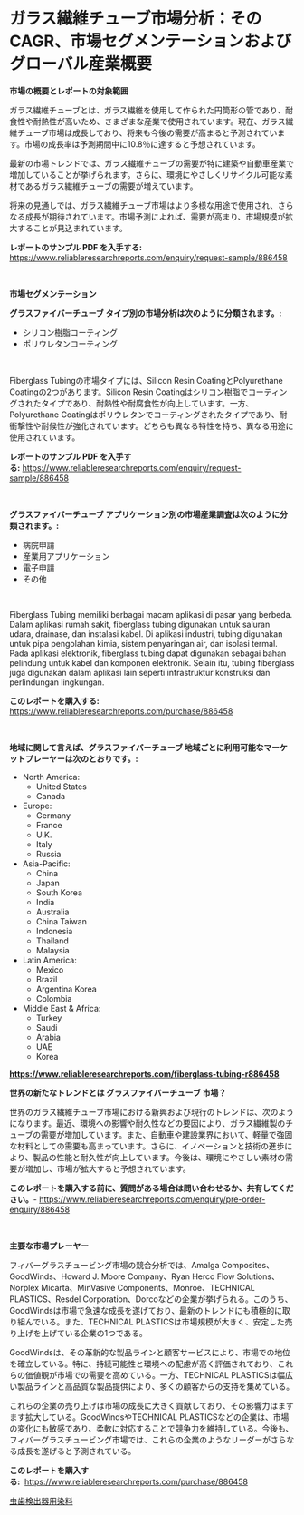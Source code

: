 <p><h1>ガラス繊維チューブ市場分析：そのCAGR、市場セグメンテーションおよびグローバル産業概要</h1></p><p><strong>市場の概要とレポートの対象範囲</strong></p>
<p><p>ガラス繊維チューブとは、ガラス繊維を使用して作られた円筒形の管であり、耐食性や耐熱性が高いため、さまざまな産業で使用されています。現在、ガラス繊維チューブ市場は成長しており、将来も今後の需要が高まると予測されています。市場の成長率は予測期間中に10.8％に達すると予想されています。</p><p>最新の市場トレンドでは、ガラス繊維チューブの需要が特に建築や自動車産業で増加していることが挙げられます。さらに、環境にやさしくリサイクル可能な素材であるガラス繊維チューブの需要が増えています。</p><p>将来の見通しでは、ガラス繊維チューブ市場はより多様な用途で使用され、さらなる成長が期待されています。市場予測によれば、需要が高まり、市場規模が拡大することが見込まれています。</p></p>
<p><strong>レポートのサンプル PDF を入手する:</strong> <a href="https://www.reliableresearchreports.com/enquiry/request-sample/886458">https://www.reliableresearchreports.com/enquiry/request-sample/886458</a></p>
<p>&nbsp;</p>
<p><strong>市場セグメンテーション</strong></p>
<p><strong>グラスファイバーチューブ タイプ別の市場分析は次のように分類されます。:</strong></p>
<p><ul><li>シリコン樹脂コーティング</li><li>ポリウレタンコーティング</li></ul></p>
<p>&nbsp;</p>
<p><p>Fiberglass Tubingの市場タイプには、Silicon Resin CoatingとPolyurethane Coatingの2つがあります。Silicon Resin Coatingはシリコン樹脂でコーティングされたタイプであり、耐熱性や耐腐食性が向上しています。一方、Polyurethane Coatingはポリウレタンでコーティングされたタイプであり、耐衝撃性や耐候性が強化されています。どちらも異なる特性を持ち、異なる用途に使用されています。</p></p>
<p><strong>レポートのサンプル PDF を入手する:</strong>&nbsp;<a href="https://www.reliableresearchreports.com/enquiry/request-sample/886458">https://www.reliableresearchreports.com/enquiry/request-sample/886458</a></p>
<p>&nbsp;</p>
<p><strong> グラスファイバーチューブ アプリケーション別の市場産業調査は次のように分類されます。:</strong></p>
<p><ul><li>病院申請</li><li>産業用アプリケーション</li><li>電子申請</li><li>その他</li></ul></p>
<p>&nbsp;</p>
<p><p>Fiberglass Tubing memiliki berbagai macam aplikasi di pasar yang berbeda. Dalam aplikasi rumah sakit, fiberglass tubing digunakan untuk saluran udara, drainase, dan instalasi kabel. Di aplikasi industri, tubing digunakan untuk pipa pengolahan kimia, sistem penyaringan air, dan isolasi termal. Pada aplikasi elektronik, fiberglass tubing dapat digunakan sebagai bahan pelindung untuk kabel dan komponen elektronik. Selain itu, tubing fiberglass juga digunakan dalam aplikasi lain seperti infrastruktur konstruksi dan perlindungan lingkungan.</p></p>
<p><strong>このレポートを購入する:</strong>&nbsp; <a href="https://www.reliableresearchreports.com/purchase/886458">https://www.reliableresearchreports.com/purchase/886458</a></p>
<p>&nbsp;</p>
<p><strong>地域に関して言えば、グラスファイバーチューブ 地域ごとに利用可能なマーケットプレーヤーは次のとおりです。:</strong></p>
<p><ul>
    <li>
        North America:
        <ul>
            <li>United States</li>
            <li>Canada</li>
        </ul>
    </li>
    <li>
        Europe:
        <ul>
            <li>Germany</li>
            <li>France</li>
            <li>U.K.</li>
            <li>Italy</li>
            <li>Russia</li>
        </ul>
    </li>
    <li>
        Asia-Pacific:
        <ul>
            <li>China</li>
            <li>Japan</li>
            <li>South Korea</li>
            <li>India</li>
            <li>Australia</li>
            <li>China Taiwan</li>
            <li>Indonesia</li>
            <li>Thailand</li>
            <li>Malaysia</li>
        </ul>
    </li>
    <li>
        Latin America:
        <ul>
            <li>Mexico</li>
            <li>Brazil</li>
            <li>Argentina Korea</li>
            <li>Colombia</li>
        </ul>
    </li>
    <li>
        Middle East & Africa:
        <ul>
            <li>Turkey</li>
            <li>Saudi</li>
            <li>Arabia</li>
            <li>UAE</li>
            <li>Korea</li>
        </ul>
    </li>
    </ul></p>
<p><strong><a href="https://www.reliableresearchreports.com/fiberglass-tubing-r886458">https://www.reliableresearchreports.com/fiberglass-tubing-r886458</a></strong>&nbsp;</p>
<p><strong>世界の新たなトレンドとは グラスファイバーチューブ 市場？</strong></p>
<p><p>世界のガラス繊維チューブ市場における新興および現行のトレンドは、次のようになります。最近、環境への影響や耐久性などの要因により、ガラス繊維製のチューブの需要が増加しています。また、自動車や建設業界において、軽量で強固な材料としての需要も高まっています。さらに、イノベーションと技術の進歩により、製品の性能と耐久性が向上しています。今後は、環境にやさしい素材の需要が増加し、市場が拡大すると予想されています。</p></p>
<p><strong>このレポートを購入する前に、質問がある場合は問い合わせるか、共有してください。</strong>- <a href="https://www.reliableresearchreports.com/enquiry/pre-order-enquiry/886458">https://www.reliableresearchreports.com/enquiry/pre-order-enquiry/886458</a></p>
<p>&nbsp;</p>
<p><strong>主要な市場プレーヤー</strong></p>
<p><p>フィバーグラスチュービング市場の競合分析では、Amalga Composites、GoodWinds、Howard J. Moore Company、Ryan Herco Flow Solutions、Norplex Micarta、MinVasive Components、Monroe、TECHNICAL PLASTICS、Resdel Corporation、Dorcoなどの企業が挙げられる。このうち、GoodWindsは市場で急速な成長を遂げており、最新のトレンドにも積極的に取り組んでいる。また、TECHNICAL PLASTICSは市場規模が大きく、安定した売り上げを上げている企業の1つである。</p><p>GoodWindsは、その革新的な製品ラインと顧客サービスにより、市場での地位を確立している。特に、持続可能性と環境への配慮が高く評価されており、これらの価値観が市場での需要を高めている。一方、TECHNICAL PLASTICSは幅広い製品ラインと高品質な製品提供により、多くの顧客からの支持を集めている。</p><p>これらの企業の売り上げは市場の成長に大きく貢献しており、その影響力はますます拡大している。GoodWindsやTECHNICAL PLASTICSなどの企業は、市場の変化にも敏感であり、柔軟に対応することで競争力を維持している。今後も、フィバーグラスチュービング市場では、これらの企業のようなリーダーがさらなる成長を遂げると予測されている。</p></p>
<p><strong>このレポートを購入する:</strong>&nbsp;&nbsp;<a href="https://www.reliableresearchreports.com/purchase/886458">https://www.reliableresearchreports.com/purchase/886458</a></p>
<p><p><a href="https://github.com/nemesis2824/Market-Research-Report-List-1/blob/main/424235019996.md">虫歯検出器用染料</a></p></p>
